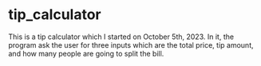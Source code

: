 # tip_calculator
This is a tip calculator which I started on October 5th, 2023. In it, the program ask the user for three inputs which are the total price, tip amount, and how many people are going to split the bill.
